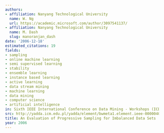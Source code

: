 ```yaml
---
authors:
- affiliation: Nanyang Technological University
  name: W. Ng
  url: https://academic.microsoft.com/author/3097541137/
- affiliation: Nanyang Technological University
  name: M. Dash
  slug: manoranjan_dash
date: '2006-12-18'
estimated_citations: 19
fields:
- sampling
- online machine learning
- semi supervised learning
- stability
- ensemble learning
- instance based learning
- active learning
- data stream mining
- machine learning
- data mining
- computer science
- artificial intelligence
in: Sixth IEEE International Conference on Data Mining - Workshops (ICDMW'06)
src: http://yadda.icm.edu.pl/yadda/element/bwmeta1.element.ieee-000004063707
title: An Evaluation of Progressive Sampling for Imbalanced Data Sets
year: 2006
---
```

